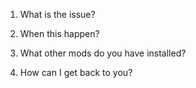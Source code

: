 1. What is the issue?

2. When this happen?

3. What other mods do you have installed?

4. How can I get back to you?
